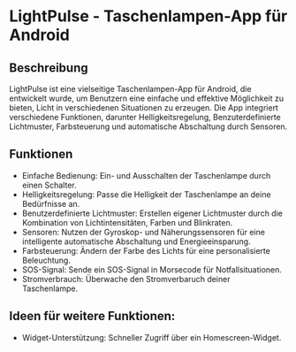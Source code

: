 # LightPulse - Taschenlampen-App für Android

## Beschreibung

LightPulse ist eine vielseitige Taschenlampen-App für Android, die entwickelt wurde, um Benutzern eine einfache und effektive Möglichkeit zu bieten, Licht in verschiedenen Situationen zu erzeugen. Die App integriert verschiedene Funktionen, darunter Helligkeitsregelung, Benzuterdefinierte Lichtmuster, Farbsteuerung und automatische Abschaltung durch Sensoren.

## Funktionen

- Einfache Bedienung: Ein- und Ausschalten der Taschenlampe durch einen Schalter.
- Helligkeitsregelung: Passe die Helligkeit der Taschenlampe an deine Bedürfnisse an.
- Benutzerdefinierte Lichtmuster: Erstellen eigener Lichtmuster durch die Kombination von Lichtintensitäten, Farben und Blinkraten.
- Sensoren: Nutzen der Gyroskop- und Näherungssensoren für eine intelligente automatische Abschaltung und Energieeinsparung.
- Farbsteuerung: Ändern der Farbe des Lichts für eine personalisierte Beleuchtung.
- SOS-Signal: Sende ein SOS-Signal in Morsecode für Notfallsituationen.
- Stromverbrauch: Überwache den Stromverbaruch deiner Taschenlampe.

## Ideen für weitere Funktionen:

- Widget-Unterstützung: Schneller Zugriff über ein Homescreen-Widget.
